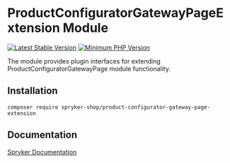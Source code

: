 # ProductConfiguratorGatewayPageExtension Module
[![Latest Stable Version](https://poser.pugx.org/spryker-shop/product-configurator-gateway-page-extension/v/stable.svg)](https://packagist.org/packages/spryker-shop/product-configurator-gateway-page-extension)
[![Minimum PHP Version](https://img.shields.io/badge/php-%3E%3D%208.3-8892BF.svg)](https://php.net/)

The module provides plugin interfaces for extending ProductConfiguratorGatewayPage module functionality.

## Installation

```
composer require spryker-shop/product-configurator-gateway-page-extension
```

## Documentation

[Spryker Documentation](https://docs.spryker.com)
